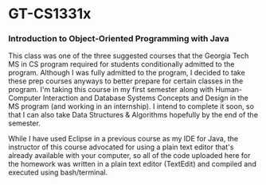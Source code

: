 # GT-CS1331x
<h3><bold>Introduction to Object-Oriented Programming with Java</bold></h3>

<p>This class was one of the three suggested courses that the Georgia Tech MS in CS program required for students conditionally admitted to the program. Although I was fully admitted to the program, I decided to take these prep courses anyways to better prepare for certain classes in the program. I'm taking this course in my first semester along with Human-Computer Interaction and Database Systems Concepts and Design in the MS program (and working in an internship). I intend to complete it soon, so that I can also take Data Structures & Algorithms hopefully by the end of the semester.</p>

While I have used Eclipse in a previous course as my IDE for Java, the instructor of this course advocated for using a plain text editor that's already available with your computer, so all of the code uploaded here for the homework was written in a plain text editor (TextEdit) and compiled and executed using bash/terminal. 
